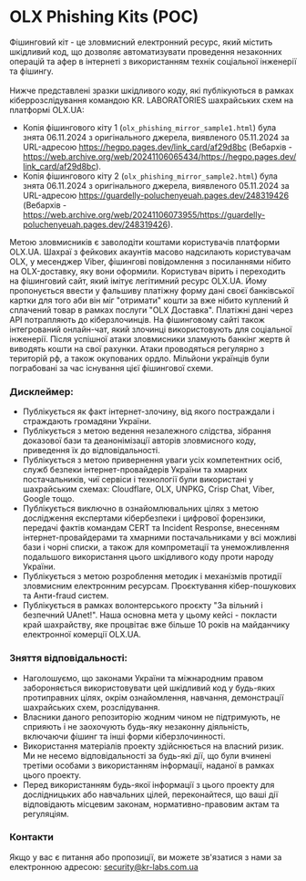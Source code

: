 # OLX Phishing Kits (POC)
Фішинговий кіт - це зловмисний електронний ресурс, який містить шкідливий код, що дозволяє автоматизувати проведення незаконних операцій та афер в інтернеті з використанням технік соціальної інженерії та фішингу. <br><br>
Нижче представлені зразки шкідливого коду, які публікуються в рамках кіберрозслідування командою KR. LABORATORIES шахрайських схем на платформі OLX.UA:
- Копія фішингового кіту 1 (``olx_phishing_mirror_sample1.html``) була знята 06.11.2024 з оригінального джерела, виявленого 05.11.2024 за URL-адресою https://hegpo.pages.dev/link_card/af29d8bc (Вебархів - https://web.archive.org/web/20241106065434/https://hegpo.pages.dev/link_card/af29d8bc).
- Копія фішингового кіту 2 (``olx_phishing_mirror_sample2.html``) була знята 06.11.2024 з оригінального джерела, виявленого 05.11.2024 за URL-адресою https://guardelly-poluchenyeuah.pages.dev/248319426 (Вебархів - https://web.archive.org/web/20241106073955/https://guardelly-poluchenyeuah.pages.dev/248319426).

Метою зловмисників є заволодіти коштами користувачів платформи OLX.UA. Шахраї з фейкових акаунтів масово надсилають користувачам OLX, у месенджер Viber, фішингові повідомлення з посиланнями нібито на OLX-доставку, яку вони оформили. Користувач вірить і переходить на фішинговий сайт, який імітує легітимний ресурс OLX.UA. Йому пропонується ввести у фальшиву платіжну форму дані своєї банківської картки для того аби він міг "отримати" кошти за вже нібито куплений й сплачений товар в рамках послуги "OLX Доставка". Платіжні дані через API потрапляють до кіберзлочинців. На фішинговому сайті також інтегрований онлайн-чат, який злочинці використовують для соціальної інженерії. Після успішної атаки зловмисники зламують банкінг жертв й виводять кошти на свої рахунки. Атаки проводяться регулярно з територій рф, а також окупованих ордло. Мільйони українців були пограбовані за час існування цієї фішингової схеми. 

### Дисклеймер:
- Публікується як факт інтернет-злочину, від якого постраждали і страждають громадяни України.
- Публікується з метою ведення незалежного слідства, зібрання доказової бази та деанонімізації авторів зловмисного коду, приведення їх до відповідальності.
- Публікується з метою привернення уваги усіх компетентних осіб, служб безпеки інтернет-провайдерів України та хмарних постачальників, чиї сервіси і технології були використані у шахрайським схемах: Cloudflare, OLX, UNPKG, Crisp Chat, Viber, Google тощо.
- Публікується виключно в ознайомлювальних цілях з метою дослідження експертами кібербезпеки і цифрової форензики, передачі фактів командам CERT та Incident Response, внесенням інтернет-провайдерами та хмарними постачальниками у всі можливі бази і чорні списки, а також для компрометації та унеможливлення подальшого використання цього шкідливого коду проти народу України.
- Публікується з метою розроблення методик і механізмів протидії зловмисним електронним ресурсам. Проєктування кібер-пошукових та Анти-fraud систем.
- Публікується в рамках волонтерського проєкту "За вільний і безпечний UAnet!". Наша основна мета у цьому кейсі - покласти край шахрайству, яке процвітає вже більше 10 років на майданчику електронної комерції OLX.UA.
### Зняття відповідальності:
- Наголошуємо, що законами України та міжнародним правом забороняється використовувати цей шкідливий код у будь-яких протиправних цілях, окрім ознайомлення, навчання, демонстрації шахрайських схем, розслідування.
- Власники даного репозиторію жодним чином не підтримують, не сприяють і не заохочують будь-яку незаконну діяльність, включаючи фішинг та інші форми кіберзлочинності.
- Використання матеріалів проекту здійснюється на власний ризик. Ми не несемо відповідальності за будь-які дії, що були вчинені третіми особами з використанням інформації, наданої в рамках цього проекту.
- Перед використанням будь-якої інформації з цього проекту для дослідницьких або навчальних цілей, переконайтеся, що ваші дії відповідають місцевим законам, нормативно-правовим актам та регуляціям.
### Контакти
Якщо у вас є питання або пропозиції, ви можете зв'язатися з нами за електронною адресою: security@kr-labs.com.ua
